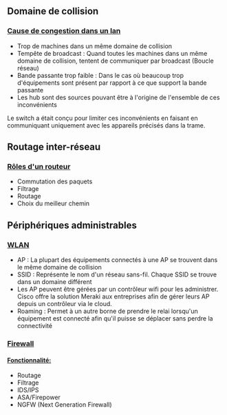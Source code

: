 ## Domaine de collision



### <u>Cause de congestion dans un lan</u>

- Trop de machines dans un même domaine de collision
- Tempête de broadcast : Quand toutes les machines dans un même domaine de collision, tentent de communiquer par broadcast (Boucle réseau)
- Bande passante trop faible : Dans le cas où beaucoup trop d'équipements sont présent par rapport à ce que support la bande passante
- Les hub sont des sources pouvant être à l'origine de l'ensemble de ces inconvénients

Le switch a était conçu pour limiter ces inconvénients en faisant en communiquant uniquement avec les appareils précisés dans la trame.



## Routage inter-réseau



### <u>Rôles d'un routeur</u>

- Commutation des paquets
- Filtrage
- Routage
- Choix du meilleur chemin



## Périphériques administrables

### <u>WLAN</u>

- AP : La plupart des équipements connectés à une AP se trouvent dans le même domaine de collision
- SSID : Représente le nom d'un réseau sans-fil. Chaque SSID se trouve dans un domaine différent
- Les AP peuvent être gérées par un contrôleur wifi pour les administrer. Cisco offre la solution Meraki aux entreprises afin de gérer leurs AP depuis un contrôleur via le cloud.
- Roaming : Permet à un autre borne de prendre le relai lorsqu'un équipement est connecté afin qu'il puisse se déplacer sans perdre la connectivité

### <u>Firewall</u>

#### <u>Fonctionnalité:</u>

- Routage
- Filtrage
- IDS/IPS
- ASA/Firepower
- NGFW (Next Generation Firewall)
